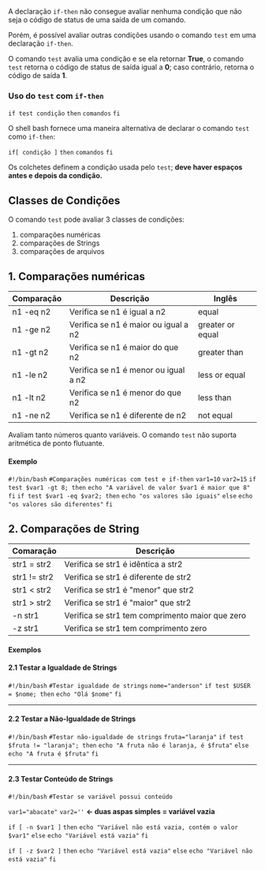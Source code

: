 A declaração `if-then` não consegue avaliar nenhuma condição que não seja o código de status de uma saída de um comando.

Porém, é possível avaliar outras condições usando o comando `test` em uma declaração `if-then`.

O comando `test` avalia uma condição e se ela retornar **True**, o comando `test` retorna o código de status de saída igual a **0**; caso contrário, retorna o código de saída **1**.

### Uso do `test` com `if-then`
`if test condição`
`then`
	`comandos`
`fi`

O shell bash fornece uma maneira alternativa de declarar o comando `test` como  `if-then`:

`if[ condição ]`
`then`
	`comandos`
`fi`

Os colchetes definem a condição usada pelo `test`; **deve haver espaços antes e depois da condição.**

## Classes de Condições
O comando `test` pode avaliar 3 classes de condições:
1. comparações numéricas
2. comparações de Strings
3. comparações de arquivos

## 1. Comparações numéricas

|Comparação|Descrição|Inglês|
|-------------|----------|-------|
|n1 -eq n2|Verifica se n1 é igual a n2|equal|
|n1 -ge n2|Verifica se n1 é maior ou igual a n2|greater or equal|
|n1 -gt n2|Verifica se n1 é maior do que n2|greater than|
|n1 -le n2|Verifica se n1 é menor ou igual a n2|less or equal|
|n1 -lt n2|Verifica se n1 é menor do que n2|less than|
|n1 -ne n2|Verifica se n1 é diferente de n2|not equal|

Avaliam tanto números quanto variáveis. O comando `test` não suporta aritmética de ponto flutuante.

#### Exemplo
`#!/bin/bash`
`#Comparações numéricas com test e if-then`
`var1=10`
`var2=15`
`if test $var1 -gt 8; then`
	`echo "A variável de valor $var1 é maior que 8"`
`fi`
`if test $var1 -eq $var2; then`
	`echo "os valores são iguais"`
`else`
	`echo "os valores são diferentes"`
`fi`

## 2. Comparações de String

|Comaração|Descrição|
|------------|----------|
|str1 = str2 |Verifica se str1 é idêntica a str2|
|str1 != str2 |Verifica se str1 é diferente de str2|
|str1 < str2 |Verifica se str1 é "menor" que str2|
|str1 > str2 |Verifica se str1 é "maior" que str2|
|-n str1 |Verifica se str1 tem comprimento maior que zero|
|-z str1 |Verifica se str1 tem comprimento zero|

#### Exemplos

#### 2.1 Testar a Igualdade de Strings
`#!/bin/bash`
`#Testar igualdade de strings`
`nome="anderson"`
`if test $USER = $nome; then`
	`echo "Olá $nome"`
`fi`

---

#### 2.2 Testar a Não-Igualdade de Strings
`#!/bin/bash`
`#Testar não-igualdade de strings`
`fruta="laranja"`
`if test $fruta != "laranja"; then`
	`echo "A fruta não é laranja, é $fruta"`
`else`
	`echo "A fruta é $fruta"`
`fi`

---

#### 2.3 Testar Conteúdo de Strings
`#!/bin/bash`
`#Testar se variável possui conteúdo`

`var1="abacate"`
`var2=''` **<- duas aspas simples = variável vazia**

`if [ -n $var1 ]`
`then`
	`echo "Variável não está vazia, contém o valor $var1"`
`else`
	`echo "Variável está vazia"`
`fi`

`if [ -z $var2 ]`
`then`
	`echo "Variável está vazia"`
`else`
	`echo "Variável não está vazia"`
`fi`